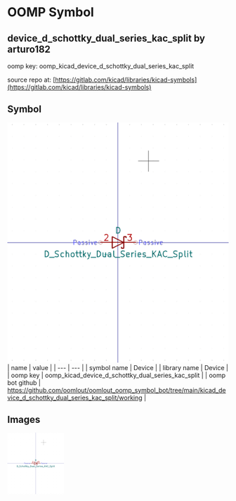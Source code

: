 # OOMP Symbol  
## device_d_schottky_dual_series_kac_split  by arturo182  
  
oomp key: oomp_kicad_device_d_schottky_dual_series_kac_split  
  
source repo at: [https://gitlab.com/kicad/libraries/kicad-symbols](https://gitlab.com/kicad/libraries/kicad-symbols)  
## Symbol  
  
[![working.png](working_600.png)](working.png)  
| name | value | 
| --- | --- | 
| symbol name | Device | 
| library name | Device | 
| oomp key | oomp_kicad_device_d_schottky_dual_series_kac_split | 
| oomp bot github | https://github.com/oomlout/oomlout_oomp_symbol_bot/tree/main/kicad_device_d_schottky_dual_series_kac_split/working | 
## Images  
  
[![working.png](working_140.png)](working.png)  
